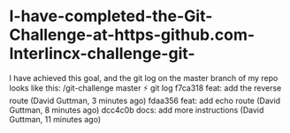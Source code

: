 # I-have-completed-the-Git-Challenge-at-https-github.com-Interlincx-challenge-git-
I have achieved this goal, and the git log on the master branch of my repo looks like this:  /git-challenge master ⚡ git log f7ca318 feat: add the reverse route (David Guttman, 3 minutes ago) fdaa356 feat: add echo route (David Guttman, 8 minutes ago) dcc4c0b docs: add more instructions (David Guttman, 11 minutes ago)
